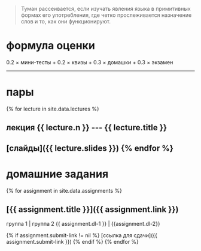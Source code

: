 > Туман рассеивается, если изучать явления языка в примитивных формах его употребления, где четко прослеживается назначение слов и то, как они функционируют.

# формула оценки
0.2 × мини-тесты + 0.2 × квизы + 0.3 × домашки + 0.3 × экзамен

---

# пары

{% for lecture in site.data.lectures %}
## лекция {{ lecture.n }} --- {{ lecture.title }}
[слайды]({{ lecture.slides }})
{% endfor %}
---

# домашние задания

{% for assignment in site.data.assignments %}
## [{{ assignment.title }}]({{ assignment.link }})

группа 1 | группа 2
{{ assignment.dl-1 }} | {{assignment.dl-2}}

{% if assignment.submit-link != nil %}
[ссылка для сдачи]({{ assignment.submit-link }}) 
{% endif %}
{% endfor %}
